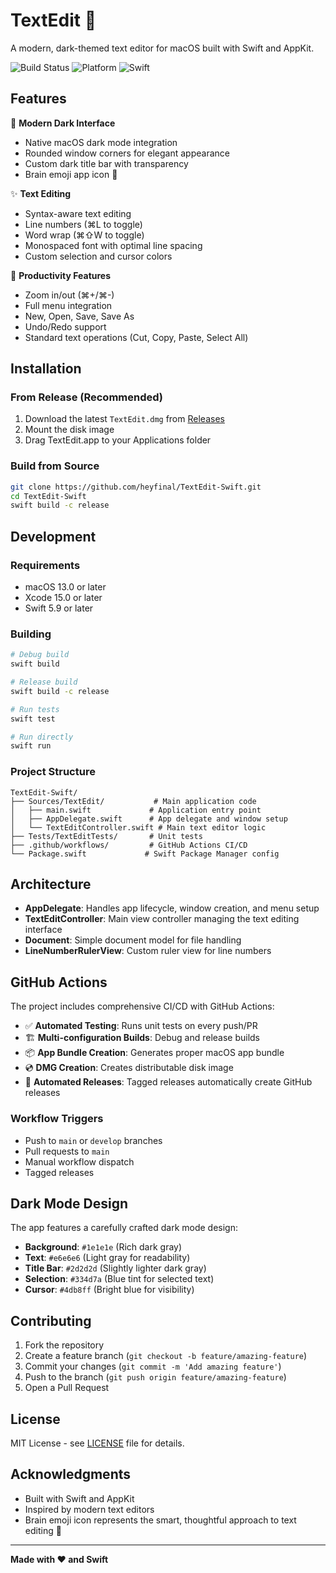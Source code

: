 # TextEdit 🧠

A modern, dark-themed text editor for macOS built with Swift and AppKit.

![Build Status](https://github.com/heyfinal/TextEdit-Swift/workflows/Build%20and%20Test%20TextEdit/badge.svg)
![Platform](https://img.shields.io/badge/platform-macOS%2013.0+-blue)
![Swift](https://img.shields.io/badge/swift-5.9+-orange)

## Features

🎨 **Modern Dark Interface**
- Native macOS dark mode integration
- Rounded window corners for elegant appearance
- Custom dark title bar with transparency
- Brain emoji app icon 🧠

✨ **Text Editing**
- Syntax-aware text editing
- Line numbers (⌘L to toggle)
- Word wrap (⌘⇧W to toggle)
- Monospaced font with optimal line spacing
- Custom selection and cursor colors

🔧 **Productivity Features**
- Zoom in/out (⌘+/⌘-)
- Full menu integration
- New, Open, Save, Save As
- Undo/Redo support
- Standard text operations (Cut, Copy, Paste, Select All)

## Installation

### From Release (Recommended)
1. Download the latest `TextEdit.dmg` from [Releases](https://github.com/heyfinal/TextEdit-Swift/releases)
2. Mount the disk image
3. Drag TextEdit.app to your Applications folder

### Build from Source
```bash
git clone https://github.com/heyfinal/TextEdit-Swift.git
cd TextEdit-Swift
swift build -c release
```

## Development

### Requirements
- macOS 13.0 or later
- Xcode 15.0 or later
- Swift 5.9 or later

### Building
```bash
# Debug build
swift build

# Release build  
swift build -c release

# Run tests
swift test

# Run directly
swift run
```

### Project Structure
```
TextEdit-Swift/
├── Sources/TextEdit/           # Main application code
│   ├── main.swift             # Application entry point
│   ├── AppDelegate.swift      # App delegate and window setup
│   └── TextEditController.swift # Main text editor logic
├── Tests/TextEditTests/       # Unit tests
├── .github/workflows/         # GitHub Actions CI/CD
└── Package.swift             # Swift Package Manager config
```

## Architecture

- **AppDelegate**: Handles app lifecycle, window creation, and menu setup
- **TextEditController**: Main view controller managing the text editing interface
- **Document**: Simple document model for file handling
- **LineNumberRulerView**: Custom ruler view for line numbers

## GitHub Actions

The project includes comprehensive CI/CD with GitHub Actions:

- ✅ **Automated Testing**: Runs unit tests on every push/PR
- 🏗️ **Multi-configuration Builds**: Debug and release builds
- 📦 **App Bundle Creation**: Generates proper macOS app bundle
- 💿 **DMG Creation**: Creates distributable disk image
- 🚀 **Automated Releases**: Tagged releases automatically create GitHub releases

### Workflow Triggers
- Push to `main` or `develop` branches
- Pull requests to `main`
- Manual workflow dispatch
- Tagged releases

## Dark Mode Design

The app features a carefully crafted dark mode design:

- **Background**: `#1e1e1e` (Rich dark gray)
- **Text**: `#e6e6e6` (Light gray for readability)  
- **Title Bar**: `#2d2d2d` (Slightly lighter dark gray)
- **Selection**: `#334d7a` (Blue tint for selected text)
- **Cursor**: `#4db8ff` (Bright blue for visibility)

## Contributing

1. Fork the repository
2. Create a feature branch (`git checkout -b feature/amazing-feature`)
3. Commit your changes (`git commit -m 'Add amazing feature'`)
4. Push to the branch (`git push origin feature/amazing-feature`)
5. Open a Pull Request

## License

MIT License - see [LICENSE](LICENSE) file for details.

## Acknowledgments

- Built with Swift and AppKit
- Inspired by modern text editors
- Brain emoji icon represents the smart, thoughtful approach to text editing 🧠

---

**Made with ❤️ and Swift**